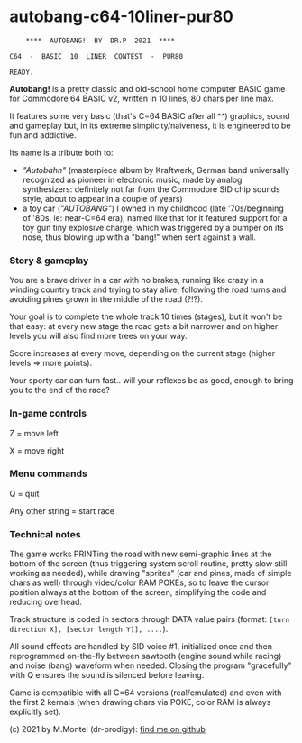 # autobang-c64-10liner-pur80

        ****  AUTOBANG!  BY  DR.P  2021  ****    
           
    C64  -  BASIC  10  LINER  CONTEST  -  PUR80  
    
    READY.
    
**Autobang!** is a pretty classic and old-school home computer BASIC game for Commodore 64 BASIC v2, written in 10 lines, 80 chars per line max.

It features some very basic (that's C=64 BASIC after all ^^) graphics, sound and gameplay but, in its extreme simplicity/naiveness, it is engineered to be fun and addictive.

Its name is a tribute both to:
 - *"Autobahn"* (masterpiece album by Kraftwerk, German band universally recognized as pioneer in electronic music, made by analog synthesizers: definitely not far from the Commodore SID chip sounds style, about to appear in a couple of years)
 - a toy car (*"AUTOBANG"*) I owned in my childhood (late '70s/beginning of '80s, ie: near-C=64 era), named like that for it featured support for a toy gun tiny explosive charge, which was triggered by a bumper on its nose, thus blowing up with a "bang!" when sent against a wall.

### Story & gameplay
You are a brave driver in a car with no brakes, running like crazy in a winding country track and trying to stay alive, following the road turns and avoiding pines grown in the middle of the road (?!?).

Your goal is to complete the whole track 10 times (stages), but it won't be that easy: at every new stage the road gets a bit narrower and on higher levels you will also find more trees on your way.

Score increases at every move, depending on the current stage (higher levels => more points).

Your sporty car can turn fast.. will your reflexes be as good, enough to bring you to the end of the race? 

### In-game controls
Z = move left

X = move right

### Menu commands
Q = quit

Any other string = start race

###  Technical notes
The game works PRINTing the road with new semi-graphic lines at the bottom of the screen (thus triggering system scroll routine, pretty slow still working as needed), while drawing "sprites" (car and pines, made of simple chars as well) through video/color RAM POKEs, so to leave the cursor position always at the bottom of the screen, simplifying the code and reducing overhead.

Track structure is coded in sectors through DATA value pairs (format: `[turn direction X], [sector length Y)], ....`).

All sound effects are handled by SID voice #1, initialized once and then reprogrammed on-the-fly between sawtooth (engine sound while racing) and noise (bang) waveform when needed. Closing the program "gracefully" with Q ensures the sound is silenced before leaving.

Game is compatible with all C=64 versions (real/emulated) and even with the first 2 kernals (when drawing chars via POKE, color RAM is always explicitly set).

(c) 2021 by M.Montel (dr-prodigy): [find me on github](https://github.com/dr-prodigy/)